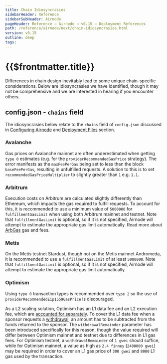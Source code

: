 ```yaml
---
title: Chain Idiosyncrasies
sidebarHeader: Reference
sidebarSubHeader: Airnode
pageHeader: Reference → Airnode → v0.15 → Deployment References
path: /reference/airnode/next/chain-idiosyncrasies.html
version: v0.15
outline: deep
tags:
---
```


<VersionWarning/>

<PageHeader/>

<SearchHighlight/>

<FlexStartTag/>

# {{$frontmatter.title}}

Differences in chain design inevitably lead to some unique chain-specific
considerations. Below are idiosyncrasies we have identified, though it may not
be comprehensive and we are interested in hearing if you encounter others.

## config.json - `chains` field

The idiosyncrasies below relate to the `chains` field of `config.json` discussed
in
[Configuring Airnode](/reference/airnode/next/understand/configuring.md#chains)
and
[Deployment Files](/reference/airnode/next/deployment-files/config-json.md#chains)
section.

### Avalanche

Gas prices on Avalanche mainnet are often underestimated when getting `type 0`
estimates (e.g. for the `providerRecommendedGasPrice` strategy). The error
manifests as the `maxFeePerGas` being set to less than the block
`baseFeePerGas`, resulting in unfulfilled requests. A solution to this is to set
`recommendedGasPriceMultiplier` to slightly greater than `1` e.g. `1.1`.

### Arbitrum

Execution costs on Arbitrum are calculated slightly differently than Ethereum,
which impacts the gas required to fulfill requests. To account for this, it is
recommended to use a minimum value of `5000000` for `fulfillmentGasLimit` when
using both Arbitrum mainnet and testnet. Note that `fulfillmentGasLimit` is
optional, so if it is not specified, Airnode will attempt to estimate the
appropriate gas limit automatically. Read more about
[ArbGas](https://developer.offchainlabs.com/docs/arbgas) gas and fees.

### Metis

On the Metis testnet Stardust, though not on the Metis mainnet Andromeda, it is
recommended to use a `fulfillmentGasLimit` of at least `5000000`. Note that
`fulfillmentGasLimit` is optional, so if it is not specified, Airnode will
attempt to estimate the appropriate gas limit automatically.

### Optimism

Using `type 0` transaction types is recommended over `type 2` so the use of
`providerRecommendedEip1559GasPrice` is discouraged.

As a L2 scaling solution, Optimism has an L1 data fee and an L2 execution fee,
which are
[accounted for separately](https://community.optimism.io/docs/developers/build/transaction-fees/#displaying-fees-to-users).
To cover the L1 data fee when a sponsor requests a
[withdrawal](/reference/airnode/next/concepts/sponsor.md#withdrawals), an amount
has to be subtracted from the funds returned to the sponsor. The
`withdrawalRemainder` parameter has been introduced specifically for this
reason, though the value required will differ between Optimism mainnet and
testnet due to differences in L1 gas fees. For Optimism testnet, a
`withdrawalRemainder` of `1 gwei` should suffice, while for Optimism mainnet, a
value as high as `2.4 finney` (`2400000 gwei`) may be required in order to cover
an L1 gas price of `300 gwei` and `8000` L1 gas used by the transaction.

<FlexEndTag/>
